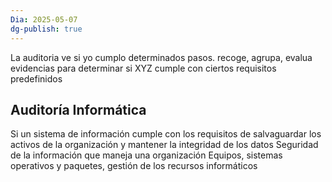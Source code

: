 ```yaml
---
Dia: 2025-05-07
dg-publish: true
---
```

La auditoria ve si yo cumplo determinados pasos. recoge, agrupa, evalua evidencias para determinar si XYZ cumple con ciertos requisitos predefinidos


## Auditoría Informática
Si un sistema de información cumple con los requisitos de salvaguardar los activos de la organización y mantener la integridad de los datos
Seguridad de la información que maneja una organización
Equipos, sistemas operativos y paquetes, gestión de los recursos informáticos
